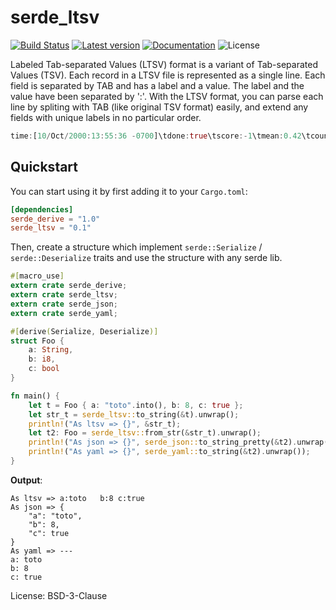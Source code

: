 # serde_ltsv

[![Build Status](https://travis-ci.org/cdumay/rust-serde_ltsv.svg?branch=master)](https://travis-ci.org/cdumay/rust-serde_ltsv) 
[![Latest version](https://img.shields.io/crates/v/serde_ltsv.svg)](https://crates.io/crates/serde_ltsv)
[![Documentation](https://docs.rs/serde_ltsv/badge.svg)](https://docs.rs/serde_ltsv) 
![License](https://img.shields.io/crates/l/serde_ltsv.svg)

Labeled Tab-separated Values (LTSV) format is a variant of Tab-separated Values (TSV). Each
record in a LTSV file is represented as a single line. Each field is separated by TAB and has
a label and a value. The label and the value have been separated by ':'. With the LTSV format,
you can parse each line by spliting with TAB (like original TSV format) easily, and extend any
fields with unique labels in no particular order.

```rust
time:[10/Oct/2000:13:55:36 -0700]\tdone:true\tscore:-1\tmean:0.42\tcounter:42\tlevel:3\thost:testhostname\tname1:value1\tname 2: value 2\tn3:v3\tmessage:this is a test
```

## Quickstart

You can start using it by first adding it to your `Cargo.toml`:

```toml
[dependencies]
serde_derive = "1.0"
serde_ltsv = "0.1"
```

Then, create a structure which implement `serde::Serialize` / `serde::Deserialize` traits and
use the structure with any serde lib.

```rust
#[macro_use]
extern crate serde_derive;
extern crate serde_ltsv;
extern crate serde_json;
extern crate serde_yaml;

#[derive(Serialize, Deserialize)]
struct Foo {
    a: String,
    b: i8,
    c: bool
}

fn main() {
    let t = Foo { a: "toto".into(), b: 8, c: true };
    let str_t = serde_ltsv::to_string(&t).unwrap();
    println!("As ltsv => {}", &str_t);
    let t2: Foo = serde_ltsv::from_str(&str_t).unwrap();
    println!("As json => {}", serde_json::to_string_pretty(&t2).unwrap());
    println!("As yaml => {}", serde_yaml::to_string(&t2).unwrap());
}
```
**Output**:
```
As ltsv => a:toto	b:8	c:true
As json => {
    "a": "toto",
    "b": 8,
    "c": true
}
As yaml => ---
a: toto
b: 8
c: true
```

License: BSD-3-Clause
